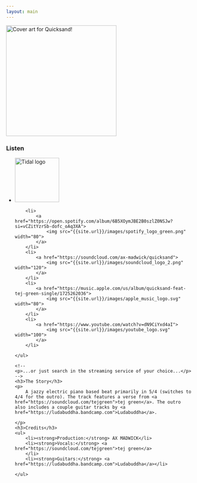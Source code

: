 ```yaml
---
layout: main
---
```


<div class="track__art">
<img src="{{site.url}}/images/quicksand@600x600.jpg" alt="Cover art for Quicksand!" width="300">
</div>
<div class="track__links">
	<h3>Listen</h3>
	<ul>
		<li><a href="https://tidal.com/browse/album/339162462">
			<img width="120" src="{{site.url}}/images/tidal_logo.png" alt="Tidal logo">
		</a></li>

		<li>
			<a href="https://open.spotify.com/album/6B5XOymJBE2B0szlZ0NSJw?si=vCZitYzrSb-dofc_oAq3XA">
				<img src="{{site.url}}/images/spotify_logo_green.png" width="80">
			</a>
		</li>
		<li>
			<a href="https://soundcloud.com/ax-madwick/quicksand">
				<img src="{{site.url}}/images/soundcloud_logo_2.png" width="120">
			</a>
		</li>
		<li>
			<a href="https://music.apple.com/us/album/quicksand-feat-tej-green-single/1725262036">
				<img src="{{site.url}}/images/apple_music_logo.svg" width="80">
			</a>
		</li>
		<li>
			<a href="https://www.youtube.com/watch?v=dN9CiYxd4aI">
				<img src="{{site.url}}/images/youtube_logo.svg" width="100">
			</a>
		</li>

	</ul>

	<!--
	<p>...or just search in the streaming service of your choice...</p>
	-->
	<h3>The Story</h3>
	<p>
		A jazzy electric piano based beat primarily in 5/4 (switches to 4/4 for the outro). The track features a verse from <a href="https://soundcloud.com/tejgreen">tej green</a>. The outro also includes a couple guitar tracks by <a href="https://ludabuddha.bandcamp.com">Ludabuddha</a>.
		
	</p>
	<h3>Credits</h3>
	<ul>
		<li><strong>Production:</strong> AX MADWICK</li>
		<li><strong>Vocals:</strong> <a href="https://soundcloud.com/tejgreen">tej green</a>
		</li>
		<li><strong>Guitars:</strong> <a href="https://ludabuddha.bandcamp.com">Ludabuddha</a></li>

	</ul>
</div>